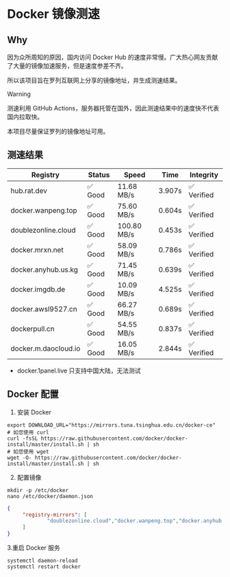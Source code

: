 # Docker 镜像测速

## Why

因为众所周知的原因，国内访问 Docker Hub 的速度非常慢。广大热心网友贡献了大量的镜像加速服务，但是速度参差不齐。


所以该项目旨在罗列互联网上分享的镜像地址，并生成测速结果。

> [!WARNING]
> 测速利用 GitHub Actions，服务器托管在国外，因此测速结果中的速度快不代表国内拉取快。
>

本项目尽量保证罗列的镜像地址可用。

## 测速结果

| Registry | Status | Speed | Time | Integrity |
|----------|--------|-------|------|-----------|
| hub.rat.dev | ✅ Good | 11.68 MB/s | 3.907s | ✅ Verified |
| docker.wanpeng.top | ✅ Good | 75.60 MB/s | 0.604s | ✅ Verified |
| doublezonline.cloud | ✅ Good | 100.80 MB/s | 0.453s | ✅ Verified |
| docker.mrxn.net | ✅ Good | 58.09 MB/s | 0.786s | ✅ Verified |
| docker.anyhub.us.kg | ✅ Good | 71.45 MB/s | 0.639s | ✅ Verified |
| docker.imgdb.de | ✅ Good | 10.09 MB/s | 4.525s | ✅ Verified |
| docker.awsl9527.cn | ✅ Good | 66.27 MB/s | 0.689s | ✅ Verified |
| dockerpull.cn | ✅ Good | 54.55 MB/s | 0.837s | ✅ Verified |
| docker.m.daocloud.io | ✅ Good | 16.05 MB/s | 2.844s | ✅ Verified |

- docker.1panel.live 只支持中国大陆，无法测试

## Docker 配置

1. 安装 Docker
```shell
export DOWNLOAD_URL="https://mirrors.tuna.tsinghua.edu.cn/docker-ce"
# 如您使用 curl
curl -fsSL https://raw.githubusercontent.com/docker/docker-install/master/install.sh | sh
# 如您使用 wget
wget -O- https://raw.githubusercontent.com/docker/docker-install/master/install.sh | sh
```

2. 配置镜像

```shell
mkdir -p /etc/docker
nano /etc/docker/daemon.json
```

```json
{
     "registry-mirrors": [
             "doublezonline.cloud","docker.wanpeng.top","docker.anyhub.us.kg"
     ]
}
```

 3.重启 Docker 服务
```shell
systemctl daemon-reload
systemctl restart docker
```
